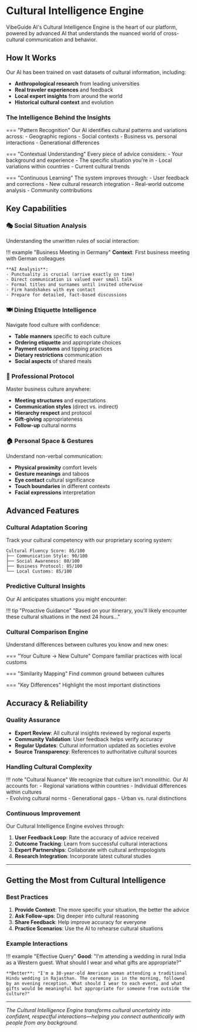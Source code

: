 # Cultural Intelligence Engine

VibeGuide AI's Cultural Intelligence Engine is the heart of our platform, powered by advanced AI that understands the nuanced world of cross-cultural communication and behavior.

## How It Works

Our AI has been trained on vast datasets of cultural information, including:

- **Anthropological research** from leading universities
- **Real traveler experiences** and feedback
- **Local expert insights** from around the world
- **Historical cultural context** and evolution

### The Intelligence Behind the Insights

=== "Pattern Recognition"
    Our AI identifies cultural patterns and variations across:
    - Geographic regions
    - Social contexts
    - Business vs. personal interactions
    - Generational differences

=== "Contextual Understanding"
    Every piece of advice considers:
    - Your background and experience
    - The specific situation you're in
    - Local variations within countries
    - Current cultural trends

=== "Continuous Learning"
    The system improves through:
    - User feedback and corrections
    - New cultural research integration
    - Real-world outcome analysis
    - Community contributions

## Key Capabilities

### 🎭 **Social Situation Analysis**

Understanding the unwritten rules of social interaction:

!!! example "Business Meeting in Germany"
    **Context**: First business meeting with German colleagues
    
    **AI Analysis**:
    - Punctuality is crucial (arrive exactly on time)
    - Direct communication is valued over small talk
    - Formal titles and surnames until invited otherwise
    - Firm handshakes with eye contact
    - Prepare for detailed, fact-based discussions

### 🍽️ **Dining Etiquette Intelligence**

Navigate food culture with confidence:

- **Table manners** specific to each culture
- **Ordering etiquette** and appropriate choices
- **Payment customs** and tipping practices
- **Dietary restrictions** communication
- **Social aspects** of shared meals

### 💼 **Professional Protocol**

Master business culture anywhere:

- **Meeting structures** and expectations
- **Communication styles** (direct vs. indirect)
- **Hierarchy respect** and protocol
- **Gift-giving** appropriateness
- **Follow-up** cultural norms

### 🏠 **Personal Space & Gestures**

Understand non-verbal communication:

- **Physical proximity** comfort levels
- **Gesture meanings** and taboos
- **Eye contact** cultural significance
- **Touch boundaries** in different contexts
- **Facial expressions** interpretation

## Advanced Features

### Cultural Adaptation Scoring

Track your cultural competency with our proprietary scoring system:

```
Cultural Fluency Score: 85/100
├── Communication Style: 90/100
├── Social Awareness: 80/100  
├── Business Protocol: 85/100
└── Local Customs: 85/100
```

### Predictive Cultural Insights

Our AI anticipates situations you might encounter:

!!! tip "Proactive Guidance"
    "Based on your itinerary, you'll likely encounter these cultural situations in the next 24 hours..."

### Cultural Comparison Engine

Understand differences between cultures you know and new ones:

=== "Your Culture → New Culture"
    Compare familiar practices with local customs
    
=== "Similarity Mapping"
    Find common ground between cultures
    
=== "Key Differences"
    Highlight the most important distinctions

## Accuracy & Reliability

### Quality Assurance

- **Expert Review**: All cultural insights reviewed by regional experts
- **Community Validation**: User feedback helps verify accuracy
- **Regular Updates**: Cultural information updated as societies evolve
- **Source Transparency**: References to authoritative cultural sources

### Handling Cultural Complexity

!!! note "Cultural Nuance"
    We recognize that culture isn't monolithic. Our AI accounts for:
    - Regional variations within countries
    - Individual differences within cultures  
    - Evolving cultural norms
    - Generational gaps
    - Urban vs. rural distinctions

### Continuous Improvement

Our Cultural Intelligence Engine evolves through:

1. **User Feedback Loop**: Rate the accuracy of advice received
2. **Outcome Tracking**: Learn from successful cultural interactions
3. **Expert Partnerships**: Collaborate with cultural anthropologists
4. **Research Integration**: Incorporate latest cultural studies

---

## Getting the Most from Cultural Intelligence

### Best Practices

1. **Provide Context**: The more specific your situation, the better the advice
2. **Ask Follow-ups**: Dig deeper into cultural reasoning
3. **Share Feedback**: Help improve accuracy for everyone
4. **Practice Scenarios**: Use the AI to rehearse cultural situations

### Example Interactions

!!! example "Effective Query"
    **Good**: "I'm attending a wedding in rural India as a Western guest. What should I wear and what gifts are appropriate?"
    
    **Better**: "I'm a 30-year-old American woman attending a traditional Hindu wedding in Rajasthan. The ceremony is in the morning, followed by an evening reception. What should I wear to each event, and what gifts would be meaningful but appropriate for someone from outside the culture?"

---

*The Cultural Intelligence Engine transforms cultural uncertainty into confident, respectful interactions—helping you connect authentically with people from any background.*
